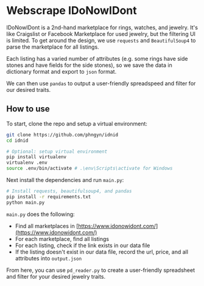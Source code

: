 # Webscrape IDoNowIDont
IDoNowIDont is a 2nd-hand marketplace for rings, watches, and jewelry. It's like Craigslist or Facebook Marketplace for used jewelry, but the filtering UI is limited.
To get around the design, we use `requests` and `BeautifulSoup4` to parse the marketplace for all listings.

Each listing has a varied number of attributes (e.g. some rings have side stones and have fields for the side stones), so we save the data in dictionary format and export to `json` format.

We can then use `pandas` to output a user-friendly spreadspeed and filter for our desired traits.

## How to use

To start, clone the repo and setup a virtual environment:

```bash
git clone https://github.com/phngyn/idnid
cd idnid

# Optional: setup virtual environment
pip install virtualenv
virtualenv .env
source .env/bin/activate # .\env\Scripts\activate for Windows
```

Next install the dependencies and run `main.py`: 

```bash
# Install requests, beautifulsoup4, and pandas
pip install -r requirements.txt
python main.py
```

`main.py` does the following:
  - Find all marketplaces in [https://www.idonowidont.com/](https://www.idonowidont.com/)
  - For each marketplace, find all listings
  - For each listing, check if the link exists in our data file
  - If the listing doesn't exist in our data file, record the url, price, and all attributes into `output.json`

From here, you can use `pd_reader.py` to create a user-friendly spreadsheet and filter for your desired jewelry traits.
